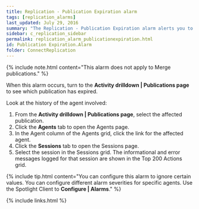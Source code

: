 ```yaml
---
title: Replication - Publication Expiration alarm
tags: [replication_alarms]
last_updated: July 29, 2016
summary: "The Replication - Publication Expiration alarm alerts you to any publications that have expired."
sidebar: c_replication_sidebar
permalink: replication_alarm_publicationexpiration.html
id: Publication Expiration.Alarm
folder: ConnectReplication
---
```



{% include note.html content="This alarm does not apply to Merge publications." %}


When this alarm occurs, turn to the **Activity drilldown \| Publications page** to see which publication has expired.

Look at the history of the agent involved:

1. From the **Activity drilldown \| Publications page**, select the affected publication.
2. Click the **Agents** tab to open the Agents page.
3. In the Agent column of the Agents grid, click the link for the affected agent.
4. Click the **Sessions** tab to open the Sessions page.
5. Select the session in the Sessions grid. The informational and error messages logged for that session are shown in the Top 200 Actions grid.

{% include tip.html content="You can configure this alarm to ignore certain values. You can configure different alarm severities for specific agents. Use the Spotlight Client to **Configure \| Alarms**." %}

{% include links.html %}
